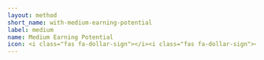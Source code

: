 ```yaml
---
layout: method
short_name: with-medium-earning-potential
label: medium
name: Medium Earning Potential
icon: <i class="fas fa-dollar-sign"></i><i class="fas fa-dollar-sign"></i>
---
```

